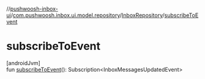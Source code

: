 //[pushwoosh-inbox-ui](../../../index.md)/[com.pushwoosh.inbox.ui.model.repository](../index.md)/[InboxRepository](index.md)/[subscribeToEvent](subscribe-to-event.md)

# subscribeToEvent

[androidJvm]\
fun [subscribeToEvent](subscribe-to-event.md)(): Subscription&lt;InboxMessagesUpdatedEvent&gt;
